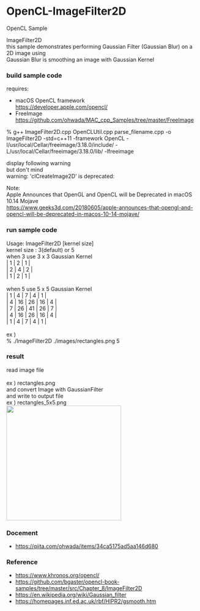 OpenCL-ImageFilter2D
===============

OpenCL Sample <br/>

ImageFilter2D <br/>
this sample demonstrates performing Gaussian Filter (Gaussian Blur) on a 2D image using <br/>
Gaussian Blur is  smoothing an image with Gaussian Kernel <br/>


### build sample code 
requires:  <br/>
- macOS  OpenCL framework <br/>
https://developer.apple.com/opencl/ <br/>
- FreeImage <br/>
https://github.com/ohwada/MAC_cpp_Samples/tree/master/FreeImage <br/>

% g++ ImageFilter2D.cpp OpenCLUtil.cpp parse_filename.cpp  -o ImageFilter2D -std=c++11 -framework OpenCL -I/usr/local/Cellar/freeimage/3.18.0/include/ -L/usr/local/Cellar/freeimage/3.18.0/lib/ -lfreeimage <br/>

display following warning  <br/>
but don't mind <br/>
warning: 'clCreateImage2D' is deprecated:  <br/>

Note: <br/>
Apple Announces that OpenGL and OpenCL will be Deprecated in macOS 10.14 Mojave <br/>
https://www.geeks3d.com/20180605/apple-announces-that-opengl-and-opencl-will-be-deprecated-in-macos-10-14-mojave/ <br/>


### run sample code 
Usage:   ImageFilter2D  <inputImageFile> [kernel size] <br/>
kernel size : 3(default) or 5 <br/>
when 3 use 3 x 3 Gaussian Kernel <br/>
 | 1 |  2 | 1 | <br/>
 | 2 | 4 | 2 | <br/>
 | 1 |  2 | 1 | <br/>
<br/>
when 5 use 5 x 5 Gaussian Kernel <br/>
 | 1 |  4 |   7 |   4 | 1 | <br/>
 | 4 | 16 | 26 | 16 | 4 | <br/>
 | 7 | 26 | 41 | 26 | 7 | <br/> 
 | 4 | 16 | 26 | 16 | 4 | <br/>
 | 1 |  4 |   7 |   4 | 1 | <br/>
<br/>
ex ) <br/>
% ./ImageFilter2D  ./images/rectangles.png 5 <br/>

### result 
read image file <br/>  
ex ) rectangles.png <br/>
and convert Image with GaussianFilter <br/>
and write to output file  <br/>
 ex ) rectangles_5x5.png <br/>
<image src="https://raw.githubusercontent.com/ohwada/MAC_cpp_Samples/master/OpenCL-ImageFilter2D/result/rectangles_5x5.png" width="300" /><br/>


### Docement
- https://qiita.com/ohwada/items/34ca5175ad5aa146d680

### Reference 
- https://www.khronos.org/opencl/
- https://github.com/bgaster/opencl-book-samples/tree/master/src/Chapter_8/ImageFilter2D
- https://en.wikipedia.org/wiki/Gaussian_filter
- https://homepages.inf.ed.ac.uk/rbf/HIPR2/gsmooth.htm

